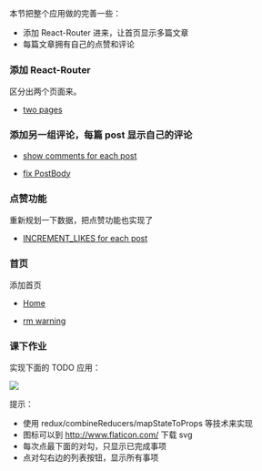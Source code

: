 本节把整个应用做的完善一些：

- 添加 React-Router 进来，让首页显示多篇文章
- 每篇文章拥有自己的点赞和评论


### 添加 React-Router

区分出两个页面来。

- [two pages](https://github.com/happypeter/redux-hello/commit/99da8c6b5289dfde5d165316a6c8ffc7cb0dea20)

### 添加另一组评论，每篇 post 显示自己的评论

- [show comments for each post](https://github.com/happypeter/redux-hello/commit/bb38c8dda47bc0c779438f6a8b94251e729289f4)

- [fix PostBody](https://github.com/happypeter/redux-hello/commit/d1e8167cd8170886b5524c6ff962b6e0674226c4)

### 点赞功能

重新规划一下数据，把点赞功能也实现了

- [INCREMENT_LIKES for each post](https://github.com/happypeter/redux-hello/commit/20a6ca3e15346523e461dfeab93fcccfca7bae96)

### 首页

添加首页

- [Home](https://github.com/happypeter/redux-hello/commit/d6e687649f46e151240775d0e21347bc3b7d7714)

- [rm warning](https://github.com/happypeter/redux-hello/commit/8edd0d470ad73e4b4d86f48519428a9a6385da13)

### 课下作业

实现下面的 TODO 应用：

![](http://digicity-1253322599.costj.myqcloud.com/todo.png)

提示：

- 使用 redux/combineReducers/mapStateToProps 等技术来实现
- 图标可以到  http://www.flaticon.com/ 下载 svg
- 每次点最下面的对勾，只显示已完成事项
- 点对勾右边的列表按钮，显示所有事项
